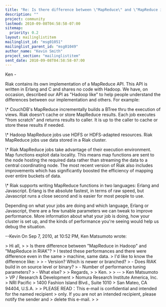 ```yaml
---
title: "Re: Is there difference between \"MapReduce\" and \"MapReduce in RIAK\"?"
description: ""
project: community
lastmod: 2010-09-08T04:58:58-07:00
sitemap:
  priority: 0.2
layout: mailinglistitem
mailinglist_id: "msg01051"
mailinglist_parent_id: "msg01049"
author_name: "Kevin Smith"
project_section: "mailinglistitem"
sent_date: 2010-09-08T04:58:58-07:00
---
```



Ken - 

Riak contains its own implementation of a MapReduce API. This API is written in 
Erlang and C and shares no code with Hadoop. We have, on occasion, described 
our API as "Hadoop like" to help people understand the differences between our 
implementation and others. For example:

\\* CouchDB's MapReduce incrementally builds a BTree thru the execution of views. 
Riak doesn't cache or store MapReduce results. Each job executes "from scratch" 
and returns results to caller. It is up to the caller to cache or store these 
results if needed.

\\* Hadoop MapReduce jobs use HDFS or HDFS-adapted resources. Riak MapReduce jobs 
use data stored in a Riak cluster.

\\* Riak MapReduce jobs take advantage of their execution environment. Map 
functions exploit data locality. This means map functions are sent to the node 
hosting the required data rather than streaming the data to a central 
coordinating node. The most recent version of Riak also includes improvements 
which has significantly boosted the efficiency of mapping over entire buckets 
of data.

\\* Riak supports writing MapReduce functions in two languages: Erlang and 
Javascript. Erlang is the absolute fastest, in terms of raw speed, but 
Javascript runs a close second and is easier for most people to use.

Depending on what your jobs are doing and which language, Erlang or Javascript, 
there are a few tunable parameters we can tweak to improve performance. More 
information about what your job is doing, how your cluster is set up, and the 
kinds of performance you're seeing would help us debug the situation.

--Kevin
On Sep 7, 2010, at 10:52 PM, Ken Matsumoto wrote:

&gt; Hi all,
&gt; 
&gt; Is there difference between "MapReduce in Hadoop" and "MapReduce in RIAK"?
&gt; I tested these performances and there were difference even in the same 
&gt; machine, same data.
&gt; I'd like to know the difference like:
&gt; 
&gt; - Version? Which is newer or branched?
&gt; - Does RIAK build in on source level or binary?
&gt; - Number of performance tuning parameters?
&gt; - What else?
&gt; 
&gt; Regards,
&gt; 
&gt; Ken.
&gt; 
&gt; -- 
&gt; Ken Matsumoto
&gt; VP / Research & Development
&gt; Nomura Research Institute America, Inc.
&gt; NRI Pacific
&gt; 1400 Fashion Island Blvd., Suite 1010
&gt; San Mateo, CA 94404, U.S.A.
&gt; 
&gt; PLEASE READ：This e-mail is confidential and intended for the named recipient 
&gt; only. If you are not an intended recipient, please notify the sender and 
&gt; delete this e-mail.
&gt; 
&gt; 
